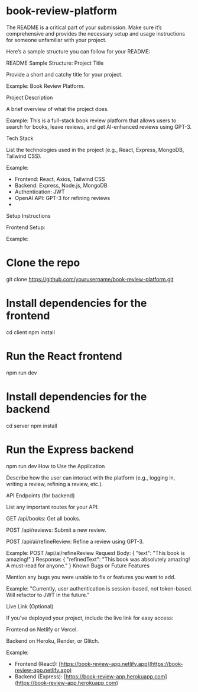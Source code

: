 # book-review-platform
The README is a critical part of your submission. Make sure it’s comprehensive and provides the necessary setup and usage instructions for someone unfamiliar with your project.

Here’s a sample structure you can follow for your README:

README Sample Structure:
Project Title

Provide a short and catchy title for your project.

Example: Book Review Platform.

Project Description

A brief overview of what the project does.

Example: This is a full-stack book review platform that allows users to search for books, leave reviews, and get AI-enhanced reviews using GPT-3.

Tech Stack

List the technologies used in the project (e.g., React, Express, MongoDB, Tailwind CSS).

Example:
- Frontend: React, Axios, Tailwind CSS
- Backend: Express, Node.js, MongoDB
- Authentication: JWT
- OpenAI API: GPT-3 for refining reviews
- 
Setup Instructions

Frontend Setup:

Example:
# Clone the repo
git clone https://github.com/yourusername/book-review-platform.git

# Install dependencies for the frontend
cd client
npm install

# Run the React frontend
npm run dev
# Install dependencies for the backend
cd server
npm install

# Run the Express backend
npm run dev
How to Use the Application

Describe how the user can interact with the platform (e.g., logging in, writing a review, refining a review, etc.).

API Endpoints (for backend)

List any important routes for your API:

GET /api/books: Get all books.

POST /api/reviews: Submit a new review.

POST /api/ai/refineReview: Refine a review using GPT-3.

Example:
POST /api/ai/refineReview
Request Body:
{
  "text": "This book is amazing!"
}
Response:
{
  "refinedText": "This book was absolutely amazing! A must-read for anyone."
}
Known Bugs or Future Features

Mention any bugs you were unable to fix or features you want to add.

Example: "Currently, user authentication is session-based, not token-based. Will refactor to JWT in the future."

Live Link (Optional)

If you’ve deployed your project, include the live link for easy access:

Frontend on Netlify or Vercel.

Backend on Heroku, Render, or Glitch.

Example:
- Frontend (React): [https://book-review-app.netlify.app](https://book-review-app.netlify.app)
- Backend (Express): [https://book-review-app.herokuapp.com](https://book-review-app.herokuapp.com)

